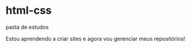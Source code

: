 # html-css
 pasta de estudos

Estou aprendendo a criar sites e agora vou gerenciar meus repositórios!